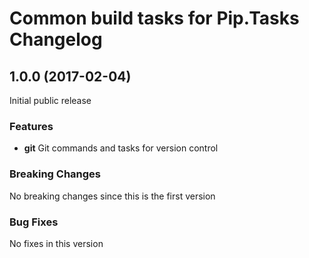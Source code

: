 # Common build tasks for Pip.Tasks Changelog

## <a name="1.0.0"></a> 1.0.0 (2017-02-04)

Initial public release

### Features
* **git** Git commands and tasks for version control

### Breaking Changes
No breaking changes since this is the first version

### Bug Fixes
No fixes in this version


